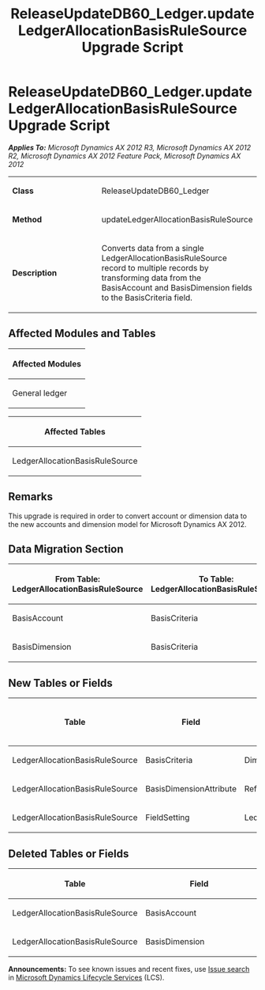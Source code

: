﻿---
title: ReleaseUpdateDB60_Ledger.updateLedgerAllocationBasisRuleSource Upgrade Script
TOCTitle: ReleaseUpdateDB60_Ledger.updateLedgerAllocationBasisRuleSource Upgrade Script
ms:assetid: af935eb4-59d7-32ed-7c51-1023aebbef0a
ms:mtpsurl: https://msdn.microsoft.com/en-us/library/JJ686583(v=AX.60)
ms:contentKeyID: 49710538
ms.date: 05/18/2015
mtps_version: v=AX.60
---

# ReleaseUpdateDB60\_Ledger.updateLedgerAllocationBasisRuleSource Upgrade Script 


_**Applies To:** Microsoft Dynamics AX 2012 R3, Microsoft Dynamics AX 2012 R2, Microsoft Dynamics AX 2012 Feature Pack, Microsoft Dynamics AX 2012_

<table>
<colgroup>
<col style="width: 50%" />
<col style="width: 50%" />
</colgroup>
<tbody>
<tr class="odd">
<td><p><strong>Class</strong></p></td>
<td><p>ReleaseUpdateDB60_Ledger</p></td>
</tr>
<tr class="even">
<td><p><strong>Method</strong></p></td>
<td><p>updateLedgerAllocationBasisRuleSource</p></td>
</tr>
<tr class="odd">
<td><p><strong>Description</strong></p></td>
<td><p>Converts data from a single LedgerAllocationBasisRuleSource record to multiple records by transforming data from the BasisAccount and BasisDimension fields to the BasisCriteria field.</p></td>
</tr>
</tbody>
</table>


## Affected Modules and Tables

<table>
<colgroup>
<col style="width: 100%" />
</colgroup>
<thead>
<tr class="header">
<th><p>Affected Modules</p></th>
</tr>
</thead>
<tbody>
<tr class="odd">
<td><p>General ledger</p></td>
</tr>
</tbody>
</table>


<table>
<colgroup>
<col style="width: 100%" />
</colgroup>
<thead>
<tr class="header">
<th><p>Affected Tables</p></th>
</tr>
</thead>
<tbody>
<tr class="odd">
<td><p>LedgerAllocationBasisRuleSource</p></td>
</tr>
</tbody>
</table>


## Remarks

This upgrade is required in order to convert account or dimension data to the new accounts and dimension model for Microsoft Dynamics AX 2012.

## Data Migration Section

<table>
<colgroup>
<col style="width: 50%" />
<col style="width: 50%" />
</colgroup>
<thead>
<tr class="header">
<th><p>From Table: LedgerAllocationBasisRuleSource</p></th>
<th><p>To Table: LedgerAllocationBasisRuleSource</p></th>
</tr>
</thead>
<tbody>
<tr class="odd">
<td><p>BasisAccount</p></td>
<td><p>BasisCriteria</p></td>
</tr>
<tr class="even">
<td><p>BasisDimension</p></td>
<td><p>BasisCriteria</p></td>
</tr>
</tbody>
</table>


## New Tables or Fields

<table>
<colgroup>
<col style="width: 33%" />
<col style="width: 33%" />
<col style="width: 33%" />
</colgroup>
<thead>
<tr class="header">
<th><p>Table</p></th>
<th><p>Field</p></th>
<th><p>Extended Data Type</p>
<p>-or- Base Enum</p></th>
</tr>
</thead>
<tbody>
<tr class="odd">
<td><p>LedgerAllocationBasisRuleSource</p></td>
<td><p>BasisCriteria</p></td>
<td><p>DimensionAccountCriteria</p></td>
</tr>
<tr class="even">
<td><p>LedgerAllocationBasisRuleSource</p></td>
<td><p>BasisDimensionAttribute</p></td>
<td><p>RefRecId</p></td>
</tr>
<tr class="odd">
<td><p>LedgerAllocationBasisRuleSource</p></td>
<td><p>FieldSetting</p></td>
<td><p>LedgerAllocationAccountDimension</p></td>
</tr>
</tbody>
</table>


## Deleted Tables or Fields

<table>
<colgroup>
<col style="width: 50%" />
<col style="width: 50%" />
</colgroup>
<thead>
<tr class="header">
<th><p>Table</p></th>
<th><p>Field</p></th>
</tr>
</thead>
<tbody>
<tr class="odd">
<td><p>LedgerAllocationBasisRuleSource</p></td>
<td><p>BasisAccount</p></td>
</tr>
<tr class="even">
<td><p>LedgerAllocationBasisRuleSource</p></td>
<td><p>BasisDimension</p></td>
</tr>
</tbody>
</table>

  
**Announcements:** To see known issues and recent fixes, use [Issue search](http://go.microsoft.com/fwlink/?linkid=389258) in [Microsoft Dynamics Lifecycle Services](http://go.microsoft.com/fwlink/?linkid=306505) (LCS).

